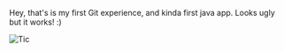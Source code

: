 Hey, that's is my first Git experience, and kinda first java app. Looks ugly but it works! :)


![Tic](https://pp.userapi.com/c837525/v837525498/354fa/0JzzRqqX0U4.jpg)
